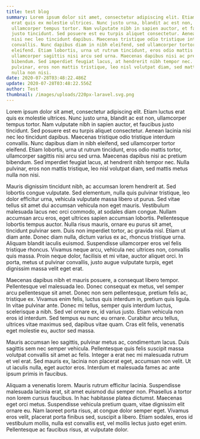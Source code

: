 ```yaml
---
title: test blog
summary: Lorem ipsum dolor sit amet, consectetur adipiscing elit. Etiam luctus
  erat quis ex molestie ultrices. Nunc justo urna, blandit ac est non,
  ullamcorper tempus tortor. Nam vulputate nibh in sapien auctor, et faucibus
  justo tincidunt. Sed posuere est eu turpis aliquet consectetur. Aenean lacinia
  nisi nec leo tincidunt dapibus. Maecenas tristique odio tristique interdum
  convallis. Nunc dapibus diam in nibh eleifend, sed ullamcorper tortor
  eleifend. Etiam lobortis, urna ut rutrum tincidunt, eros odio mattis tortor,
  ullamcorper sagittis nisi arcu sed urna. Maecenas dapibus nisi ac pretium
  bibendum. Sed imperdiet feugiat lacus, at hendrerit nibh tempor nec. Nulla
  pulvinar, eros non mattis tristique, leo nisl volutpat diam, sed mattis metus
  nulla non nisi.
date: 2020-07-28T03:48:22.486Z
update: 2020-07-28T03:48:22.556Z
author: Test
thumbnail: /images/uploads/220px-laravel.svg.png
---
```

<!--StartFragment-->

Lorem ipsum dolor sit amet, consectetur adipiscing elit. Etiam luctus erat quis ex molestie ultrices. Nunc justo urna, blandit ac est non, ullamcorper tempus tortor. Nam vulputate nibh in sapien auctor, et faucibus justo tincidunt. Sed posuere est eu turpis aliquet consectetur. Aenean lacinia nisi nec leo tincidunt dapibus. Maecenas tristique odio tristique interdum convallis. Nunc dapibus diam in nibh eleifend, sed ullamcorper tortor eleifend. Etiam lobortis, urna ut rutrum tincidunt, eros odio mattis tortor, ullamcorper sagittis nisi arcu sed urna. Maecenas dapibus nisi ac pretium bibendum. Sed imperdiet feugiat lacus, at hendrerit nibh tempor nec. Nulla pulvinar, eros non mattis tristique, leo nisl volutpat diam, sed mattis metus nulla non nisi.

Mauris dignissim tincidunt nibh, ac accumsan lorem hendrerit at. Sed lobortis congue vulputate. Sed elementum, nulla quis pulvinar tristique, leo dolor efficitur urna, vehicula vulputate massa libero ut purus. Sed vitae tellus sit amet dui accumsan vehicula non eget mauris. Vestibulum malesuada lacus nec orci commodo, at sodales diam congue. Nullam accumsan arcu eros, eget ultrices sapien accumsan lobortis. Pellentesque lobortis tempus auctor. Nulla risus mauris, ornare eu purus sit amet, tincidunt pulvinar sem. Duis non imperdiet tortor, ac gravida nisl. Etiam ut diam ante. Donec diam nulla, dictum varius ex ac, rhoncus tristique urna. Aliquam blandit iaculis euismod. Suspendisse ullamcorper eros vel felis tristique rhoncus. Vivamus neque arcu, vehicula nec ultrices non, convallis quis massa. Proin neque dolor, facilisis et mi vitae, auctor aliquet orci. In porta, metus ut pulvinar convallis, justo augue vulputate turpis, eget dignissim massa velit eget erat.

Maecenas dapibus nibh et mauris posuere, a consequat libero tempor. Pellentesque vel malesuada leo. Donec consequat ex metus, vel semper arcu pellentesque sit amet. Donec non sem pellentesque, pretium felis ac, tristique ex. Vivamus enim felis, luctus quis interdum in, pretium quis ligula. In vitae pulvinar ante. Donec mi tellus, semper quis interdum luctus, scelerisque a nibh. Sed vel ornare ex, id varius justo. Etiam vehicula non eros id interdum. Sed tempus eu nunc eu ornare. Curabitur arcu tellus, ultrices vitae maximus sed, dapibus vitae quam. Cras elit felis, venenatis eget molestie eu, auctor sed massa.

Mauris accumsan leo sagittis, pulvinar metus ac, condimentum lacus. Duis sagittis sem nec semper vehicula. Pellentesque quis felis suscipit massa volutpat convallis sit amet ac felis. Integer a erat nec mi malesuada rutrum et vel erat. Sed mauris ex, lacinia non placerat eget, accumsan non velit. Ut ut iaculis nulla, eget auctor eros. Interdum et malesuada fames ac ante ipsum primis in faucibus.

Aliquam a venenatis lorem. Mauris rutrum efficitur lacinia. Suspendisse malesuada lacinia erat, sit amet euismod dui semper non. Phasellus a tortor non lorem cursus faucibus. In hac habitasse platea dictumst. Maecenas eget orci metus. Suspendisse vehicula pretium quam, vitae dignissim elit ornare eu. Nam laoreet porta risus, at congue dolor semper eget. Vivamus eros velit, placerat porta finibus sed, suscipit a libero. Etiam sodales, eros id vestibulum mollis, nulla est convallis est, vel mollis lectus justo eget enim. Pellentesque ac faucibus risus, at vulputate dolor.

<!--EndFragment-->